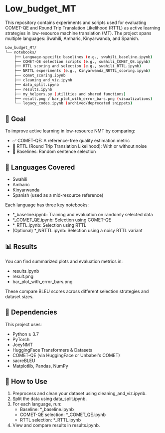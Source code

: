 # Low_budget_MT

This repository contains experiments and scripts used for evaluating COMET-QE and Round Trip Translation Likelihood (RTTL) as active learning strategies in low-resource machine translation (MT). The project spans multiple languages: Swahili, Amharic, Kinyarwanda, and Spanish.

```bash
Low_budget_MT/
└── notebooks/
    ├── Language-specific baselines (e.g., swahili_baseline.ipynb)
    ├── COMET-QE selection scripts (e.g., swahili_COMET_QE.ipynb)
    ├── RTTL scoring and selection (e.g., swahili_RTTL.ipynb)
    ├── NRTTL experiments (e.g., Kinyarwanda_NRTTL_scoring.ipynb)
    ├── comet_scoring.ipynb
    ├── cleaning_and_viz.ipynb
    ├── data_split.ipynb
    ├── results.ipynb
    ├── my_helpers.py (utilities and shared functions)
    ├── result.png / bar_plot_with_error_bars.png (visualizations)
    └── legacy_codes.ipynb (archived/deprecated snippets)
```

## 🚀 Goal

To improve active learning in low-resource NMT by comparing:

- ✅ COMET-QE: A reference-free quality estimation metric  
- 🔁 RTTL (Round Trip Translation Likelihood): With or without noise  
- 🎯 Baselines: Random sentence selection  

## 🧪 Languages Covered

- Swahili  
- Amharic  
- Kinyarwanda  
- Spanish (used as a mid-resource reference) 

Each language has three key notebooks:

- *_baseline.ipynb: Training and evaluation on randomly selected data  
- *_COMET_QE.ipynb: Selection using COMET-QE  
- *_RTTL.ipynb: Selection using RTTL  
- (Optional) *_NRTTL.ipynb: Selection using a noisy RTTL variant  

## 📊 Results

You can find summarized plots and evaluation metrics in:

- results.ipynb  
- result.png  
- bar_plot_with_error_bars.png  

These compare BLEU scores across different selection strategies and dataset sizes.

## 🧰 Dependencies

This project uses:

- Python ≥ 3.7
- PyTorch
- JoeyNMT
- HuggingFace Transformers & Datasets
- COMET-QE (via HuggingFace or Unbabel's COMET)
- sacreBLEU
- Matplotlib, Pandas, NumPy

## 📖 How to Use

1. Preprocess and clean your dataset using cleaning_and_viz.ipynb.  
2. Split the data using data_split.ipynb.  
3. For each language, run:  
    - Baseline: *_baseline.ipynb  
    - COMET-QE selection: *_COMET_QE.ipynb  
    - RTTL selection: *_RTTL.ipynb  
4. View and compare results in results.ipynb.
